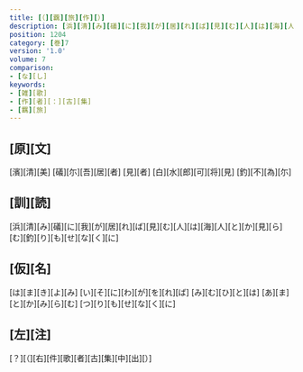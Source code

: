 ```yaml
---
title: [（][覊][旅][作][）]
description: [浜][清][み][礒][に][我][が][居][れ][ば][見][む][人][は][海][人][と][か][見][ら][む][釣][り][も][せ][な][く][に]
position: 1204
category: [巻]7
version: '1.0'
volume: 7
comparison:
- [な][し]
keywords:
- [雑][歌]
- [作][者][：][古][集]
- [羈][旅]
---
```


## [原][文]

[濱][清][美] [礒][尓][吾][居][者] [見][者] [白][水][郎][可][将][見] [釣][不][為][尓]

## [訓][読]

[浜][清][み][礒][に][我][が][居][れ][ば][見][む][人][は][海][人][と][か][見][ら][む][釣][り][も][せ][な][く][に]

## [仮][名]

[は][ま][き][よ][み] [い][そ][に][わ][が][を][れ][ば] [み][む][ひ][と][は] [あ][ま][と][か][み][ら][む] [つ][り][も][せ][な][く][に]

## [左][注]

[？][（][右][件][歌][者][古][集][中][出][）]
